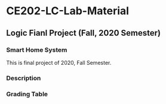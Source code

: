 # CE202-LC-Lab-Material 

## Logic Fianl Project (Fall, 2020 Semester)

### Smart Home System
This is final project of 2020, Fall Semester. 

### Description

### Grading Table
